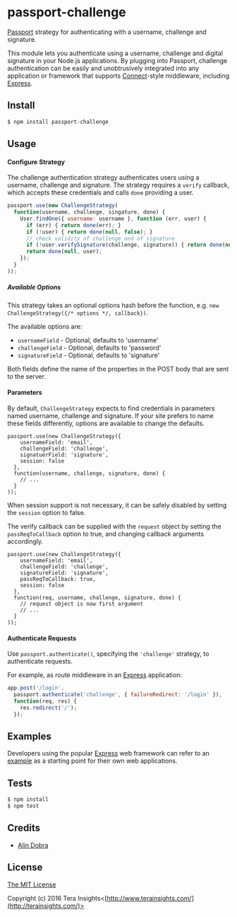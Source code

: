 # passport-challenge

[Passport](http://passportjs.org/) strategy for authenticating with a username, challenge and signature.

This module lets you authenticate using a username, challenge and digital signature in your Node.js applications.  By plugging into Passport, challenge authentication can be easily and unobtrusively integrated into any application or framework that supports
[Connect](http://www.senchalabs.org/connect/)-style middleware, including
[Express](http://expressjs.com/).

## Install

```bash
$ npm install passport-challenge
```

## Usage

#### Configure Strategy

The challenge authentication strategy authenticates users using a username, challenge and signature.  The strategy requires a `verify` callback, which accepts these credentials and calls `done` providing a user.

```js
passport.use(new ChallengeStrategy(
  function(username, challenge, singature, done) {
    User.findOne({ username: username }, function (err, user) {
      if (err) { return done(err); }
      if (!user) { return done(null, false); }
      // check validity of challenge and of signature
      if (!user.verifySignature(challenge, signature)) { return done(null, false); }
      return done(null, user);
    });
  }
));
```

##### Available Options

This strategy takes an optional options hash before the function, e.g. `new ChallengeStrategy({/* options */, callback})`.

The available options are:

* `usernameField` - Optional, defaults to 'username'
* `challengeField` - Optional, defaults to 'password'
* `signatureField` - Optional, defaults to 'signature'

Both fields define the name of the properties in the POST body that are sent to the server.

#### Parameters

By default, `ChallengeStrategy` expects to find credentials in parameters
named username, challenge and signature. If your site prefers to name these fields differently, options are available to change the defaults.

    passport.use(new ChallengeStrategy({
        usernameField: 'email',
        challengeField: 'challenge',
        signatuerField: 'signature',
        session: false
      },
      function(username, challenge, signature, done) {
        // ...
      }
    ));

When session support is not necessary, it can be safely disabled by
setting the `session` option to false.

The verify callback can be supplied with the `request` object by setting
the `passReqToCallback` option to true, and changing callback arguments
accordingly.

    passport.use(new ChallengeStrategy({
        usernameField: 'email',
        challengeField: 'challenge',
        signatureField: 'signature',
        passReqToCallback: true,
        session: false
      },
      function(req, username, challenge, signature, done) {
        // request object is now first argument
        // ...
      }
    ));

#### Authenticate Requests

Use `passport.authenticate()`, specifying the `'challenge'` strategy, to
authenticate requests.

For example, as route middleware in an [Express](http://expressjs.com/)
application:

```js
app.post('/login', 
  passport.authenticate('challenge', { failureRedirect: '/login' }),
  function(req, res) {
    res.redirect('/');
  });
```

## Examples

Developers using the popular [Express](http://expressjs.com/) web framework can
refer to an [example](https://github.com/passport/express-4.x-local-example)
as a starting point for their own web applications.

## Tests

```bash
$ npm install
$ npm test
```

## Credits

- [Alin Dobra](http://github.com/alinVD)

## License

[The MIT License](http://opensource.org/licenses/MIT)

Copyright (c) 2016 Tera Insights<[http://www.terainsights.com/](http://terainsights.com/)>